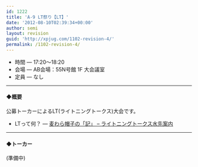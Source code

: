 ```yaml
---
id: 1222
title: 'A-9 LT祭り【LT】'
date: '2012-08-10T02:39:34+00:00'
author: semi
layout: revision
guid: 'http://xpjug.com/1102-revision-4/'
permalink: /1102-revision-4/
---
```


- 時間 — 17:20〜18:20
- 会場 — AB会場：55N号館 1F 大会議室
- 定員 — なし

---

#### ◆概要

公募トーカーによるLT(ライトニングトークス)大会です。

- LTって何？ — [麦わら帽子の「記」 – ライトニングトークス水先案内](http://mugiwara.jp/ki2/wifky.pl?p=LTGuide)

---

#### ◆トーカー

(準備中)